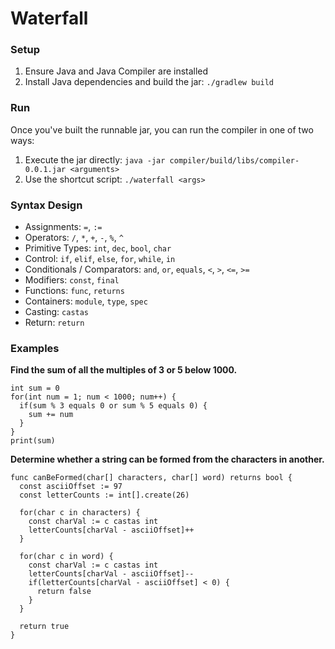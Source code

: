 # Waterfall

### Setup

1. Ensure Java and Java Compiler are installed
2. Install Java dependencies and build the jar: `./gradlew build`

### Run

Once you've built the runnable jar, you can run the compiler in one of two ways:
1. Execute the jar directly: `java -jar compiler/build/libs/compiler-0.0.1.jar <arguments>`
2. Use the shortcut script: `./waterfall <args>`

### Syntax Design

- Assignments: `=`, `:=`
- Operators: `/`, `*`, `+`, `-`, `%`, `^`
- Primitive Types: `int`, `dec`, `bool`, `char`
- Control: `if`, `elif`, `else`, `for`, `while`, `in`
- Conditionals / Comparators: `and`, `or`, `equals`, `<`, `>`, `<=`, `>=`
- Modifiers: `const`, `final`
- Functions: `func`, `returns`
- Containers: `module`, `type`, `spec`
- Casting: `castas`
- Return: `return`

### Examples

**Find the sum of all the multiples of 3 or 5 below 1000.**
```
int sum = 0
for(int num = 1; num < 1000; num++) {
  if(sum % 3 equals 0 or sum % 5 equals 0) {
    sum += num
  }
}
print(sum)
```

**Determine whether a string can be formed from the characters in another.**
```
func canBeFormed(char[] characters, char[] word) returns bool {
  const asciiOffset := 97
  const letterCounts := int[].create(26)

  for(char c in characters) {
    const charVal := c castas int
    letterCounts[charVal - asciiOffset]++
  }

  for(char c in word) {
    const charVal := c castas int
    letterCounts[charVal - asciiOffset]--
    if(letterCounts[charVal - asciiOffset] < 0) {
      return false
    }
  }

  return true
}
```
